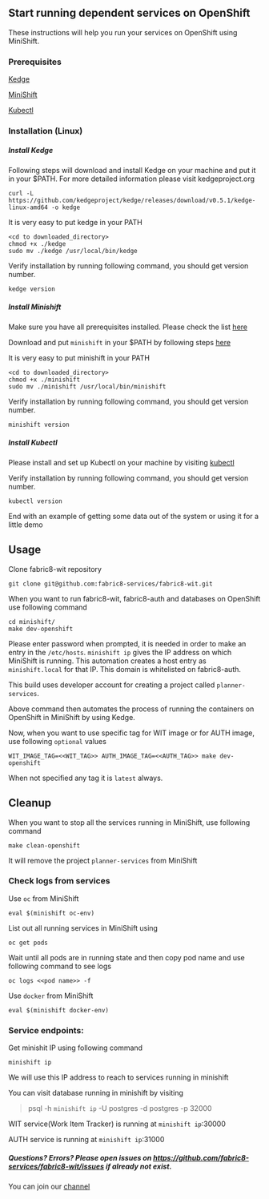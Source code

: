 ## Start running dependent services on OpenShift

These instructions will help you run your services on OpenShift using MiniShift.

### Prerequisites


[Kedge](http://kedgeproject.org)

[MiniShift](https://docs.openshift.org/latest/minishift/getting-started/installing.html)

[Kubectl](https://kubernetes.io/docs/tasks/tools/install-kubectl/)


### Installation (Linux)

##### Install Kedge

Following steps will download and install Kedge on your machine and put it in your $PATH. For more detailed information please visit kedgeproject.org

```
curl -L https://github.com/kedgeproject/kedge/releases/download/v0.5.1/kedge-linux-amd64 -o kedge
```

It is very easy to put kedge in your PATH
```
<cd to downloaded_directory>
chmod +x ./kedge
sudo mv ./kedge /usr/local/bin/kedge
```

Verify installation by running following command, you should get version number.

```
kedge version
```

##### Install Minishift

Make sure you have all prerequisites installed. Please check the list [here](https://docs.openshift.org/latest/minishift/getting-started/installing.html#install-prerequisites)

Download and put `minishift` in your $PATH by following steps [here](https://docs.openshift.org/latest/minishift/getting-started/installing.html#manually)

It is very easy to put minishift in your PATH
```
<cd to downloaded_directory>
chmod +x ./minishift
sudo mv ./minishift /usr/local/bin/minishift
```

Verify installation by running following command, you should get version number.
```
minishift version
```


##### Install Kubectl

Please install and set up Kubectl on your machine by visiting [kubectl](https://kubernetes.io/docs/tasks/tools/install-kubectl/)

Verify installation by running following command, you should get version number.
```
kubectl version
```

End with an example of getting some data out of the system or using it for a little demo

## Usage

Clone fabric8-wit repository
```
git clone git@github.com:fabric8-services/fabric8-wit.git
```

When you want to run fabric8-wit, fabric8-auth and databases on OpenShift use following command
```
cd minishift/
make dev-openshift
```

Please enter password when prompted, it is needed in order to make an entry in the `/etc/hosts`.
`minishift ip` gives the IP address on which MiniShift is running. This automation creates a host entry as `minishift.local` for that IP. This domain is whitelisted on fabric8-auth.

This build uses developer account for creating a project called `planner-services`.

Above command then automates the process of running the containers on OpenShift in MiniShift by using Kedge.

Now, when you want to use specific tag for WIT image or for AUTH image, use following `optional` values

```
WIT_IMAGE_TAG=<<WIT_TAG>> AUTH_IMAGE_TAG=<<AUTH_TAG>> make dev-openshift
```
When not specified any tag it is `latest` always.


## Cleanup
When you want to stop all the services running in MiniShift, use following command
```
make clean-openshift
```
It will remove the project `planner-services` from MiniShift

### Check logs from services
Use `oc` from MiniShift
```
eval $(minishift oc-env)
```

List out all running services in MiniShift using
```
oc get pods
```
Wait until all pods are in running state and then copy pod name and use following command to see logs
```
oc logs <<pod name>> -f
```

Use `docker` from MiniShift
```
eval $(minishift docker-env)
```

### Service endpoints:
Get minishit IP using following command
```
minishift ip
```
We will use this IP address to reach to services running in minishift

You can visit database running in minishift by visiting
> psql -h `minishift ip` -U postgres -d postgres -p 32000

WIT service(Work Item Tracker) is running at `minishift ip`:30000

AUTH service is running at `minishift ip`:31000

##### Questions? Errors? Please open issues on https://github.com/fabric8-services/fabric8-wit/issues if already not exist.

You can join our [channel](https://chat.openshift.io/developers/channels/fabric8-planner)
